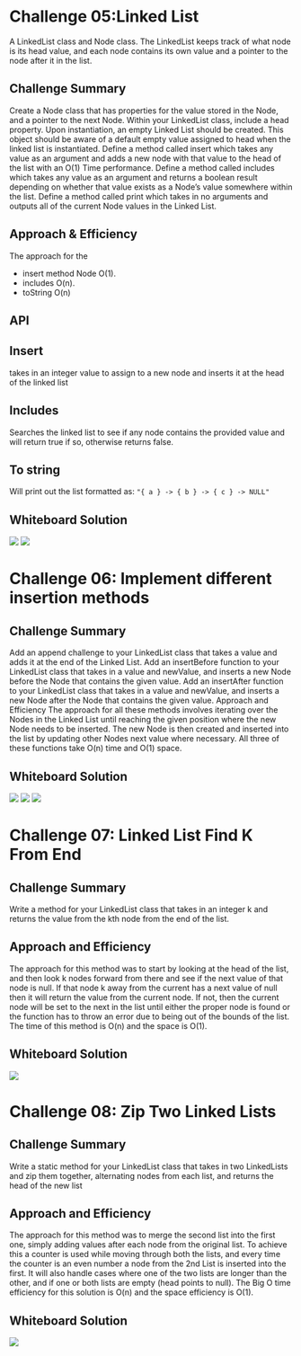 
# Challenge 05:Linked List
A LinkedList class and Node class. The LinkedList keeps track of what node is its head value, and each node contains its own value and a pointer to the node after it in the list.

## Challenge Summary
Create a Node class that has properties for the value stored in the Node, and a pointer to the next Node.
Within your LinkedList class, include a head property. Upon instantiation, an empty Linked List should be created.
This object should be aware of a default empty value assigned to head when the linked list is instantiated.
Define a method called insert which takes any value as an argument and adds a new node with that value to the head of the list with an O(1) Time performance.
Define a method called includes which takes any value as an argument and returns a boolean result depending on whether that value exists as a Node’s value somewhere within the list.
Define a method called print which takes in no arguments and outputs all of the current Node values in the Linked List.
## Approach & Efficiency
The approach for the 
- insert method Node O(1).
-  includes O(n). 
-  toString O(n)

## API
## Insert
takes in an integer value to assign to a new node and inserts it at the head of the linked list

## Includes
Searches the linked list to see if any node contains the provided value and will return true if so, otherwise returns false.

## To string
Will print out the list formatted as:   `"{ a } -> { b } -> { c } -> NULL"`
## Whiteboard Solution
![](assest/insert.jpg)
![](assest/inclode.jpg)
#
# Challenge 06: Implement different insertion methods 
## Challenge Summary
Add an append challenge to your LinkedList class that takes a value and adds it at the end of the Linked List.
Add an insertBefore function to your LinkedList class that takes in a value and newValue, and inserts a new Node before the Node that contains the given value.
Add an insertAfter function to your LinkedList class that takes in a value and newValue, and inserts a new Node after the Node that contains the given value.
Approach and Efficiency
The approach for all these methods involves iterating over the Nodes in the Linked List until reaching the given position where the new Node needs to be inserted. The new Node is then created and inserted into the list by updating other Nodes next value where necessary. All three of these functions take O(n) time and O(1) space.

## Whiteboard Solution
![](assest/append.jpg)
![](assest/insertBefore.jpg)
![](assest/insertAfter.jpg)

#
# Challenge 07: Linked List Find K From End
## Challenge Summary
Write a method for your LinkedList class that takes in an integer k and returns the value from the kth node from the end of the list.

## Approach and Efficiency
The approach for this method was to start by looking at the head of the list, and then look k nodes forward from there and see if the next value of that node is null. If that node k away from the current has a next value of null then it will return the value from the current node. If not, then the current node will be set to the next in the list until either the proper node is found or the function has to throw an error due to being out of the bounds of the list. The time of this method is O(n) and the space is O(1).

## Whiteboard Solution
![](assest/findK.jpg)
#
# Challenge 08: Zip Two Linked Lists
## Challenge Summary
Write a static method for your LinkedList class that takes in two LinkedLists and zip them together, alternating nodes from each list, and returns the head of the new list

## Approach and Efficiency
The approach for this method was to merge the second list into the first one, simply adding values after each node from the original list. To achieve this a counter is used while moving through both the lists, and every time the counter is an even number a node from the 2nd List is inserted into the first. It will also handle cases where one of the two lists are longer than the other, and if one or both lists are empty (head points to null). The Big O time efficiency for this solution is O(n) and the space efficiency is O(1).

## Whiteboard Solution
![](assest/zipList.jpg)
